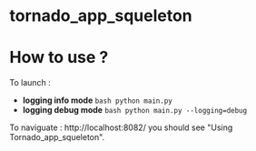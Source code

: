tornado_app_squeleton
=====================

# How to use ?

To launch :

* **logging info mode** ```bash python main.py```
* **logging debug mode** ```bash python main.py --logging=debug```

To naviguate : http://localhost:8082/ you should see "Using Tornado_app_squeleton".